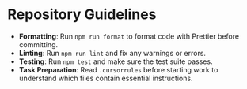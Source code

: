 # Repository Guidelines

- **Formatting**: Run `npm run format` to format code with Prettier before committing.
- **Linting**: Run `npm run lint` and fix any warnings or errors.
- **Testing**: Run `npm test` and make sure the test suite passes.
- **Task Preparation**: Read `.cursorrules` before starting work to understand which files contain essential instructions.
